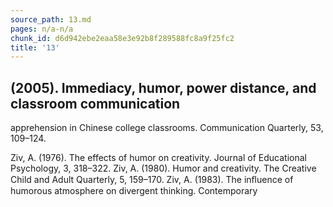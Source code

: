 ```yaml
---
source_path: 13.md
pages: n/a-n/a
chunk_id: d6d942ebe2eaa58e3e92b8f289588fc8a9f25fc2
title: '13'
---
```

## (2005). Immediacy, humor, power distance, and classroom communication

apprehension in Chinese college classrooms. Communication Quarterly, 53, 109–124.

Ziv, A. (1976). The effects of humor on creativity. Journal of Educational Psychology, 3, 318–322. Ziv, A. (1980). Humor and creativity. The Creative Child and Adult Quarterly, 5, 159–170. Ziv, A. (1983). The inﬂuence of humorous atmosphere on divergent thinking. Contemporary
